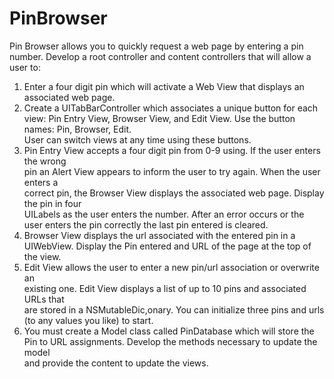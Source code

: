 # PinBrowser

Pin	Browser	allows	you	to	quickly	request	a	web	page	by	entering	a	pin	number.	
Develop	a	root	controller	and	content	controllers	that	will	allow	a	user	to:	
1.	Enter	a	four	digit	pin	which	will	activate	a	Web	View	that	displays	an	associated	web	
page.		
2.	Create	a	UITabBarController	which	associates	a	unique	button	for	each	view:		Pin	
Entry	View,	Browser	View,	and	Edit	View.	Use	the	button	names:	Pin,	Browser,	Edit.	
User	can	switch	views	at	any	time	using	these	buttons.		
3.	Pin	Entry	View	accepts	a	four	digit	pin	from	0-9	using.	If	the	user	enters	the	wrong	
pin	an	Alert	View	appears	to	inform	the	user	to	try	again.	When	the	user	enters	a	
correct	pin,	the	Browser	View	displays	the	associated	web	page.	Display	the	pin	in	four	
UILabels	as	the	user	enters	the	number.	After	an	error	occurs	or	the	user	enters	the	
pin	correctly	the	last	pin	entered	is	cleared.	
4.	Browser	View	displays	the	url	associated	with	the	entered	pin	in	a	
UIWebView.	Display	the	Pin	entered	and	URL	of	the	page	at	the	top	of	the	
view.	
5.	Edit	View	allows	the	user	to	enter	a	new	pin/url	association	or	overwrite	an	
existing	one.	Edit	View	displays	a	list	of	up	to	10	pins	and	associated	URLs	that	
are	stored	in	a	NSMutableDic,onary.	You	can	initialize	three	pins	and	urls	(to	
any	values	you	like)	to	start.		
6.	You	must	create	a	Model	class	called	PinDatabase	which	will	store	the	Pin	
to	URL	assignments.	Develop	the	methods	necessary	to	update	the	model	
and	provide	the	content	to	update	the	views.	
